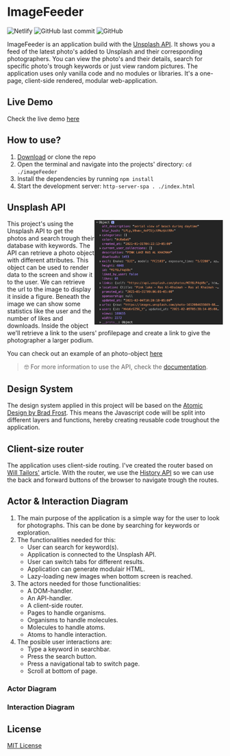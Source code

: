 # ImageFeeder
![Netlify](https://img.shields.io/netlify/9c15f21c-97df-40fa-af0c-bde691ffc65c?style=plastic)
![GitHub last commit](https://img.shields.io/github/last-commit/MarvinMichel/imageFeeder?style=plastic)
![GitHub](https://img.shields.io/github/license/MarvinMichel/imageFeeder?style=plastic)

ImageFeeder is an application build with the [Unsplash API](https://github.com/unsplash/unsplash-js). It shows you a feed of the latest photo's added to Unsplash and their corresponding photographers. You can view the photo's and their details, search for specific photo's trough keywords or just view random pictures. The application uses only vanilla code and no modules or libraries. It's a one-page, client-side rendered, modular web-application.

## Live Demo
Check the live demo [here](https://imagefeeder.netlify.app/)

## How to use?
1. [Download](https://github.com/MarvinMichel/imageFeeder/archive/master.zip) or clone the repo
2. Open the terminal and navigate into the projects' directory: `cd ./imageFeeder`
3. Install the dependencies by running `npm install`
4. Start the development server: `http-server-spa . ./index.html`


## Unsplash API
<img src="./docs/images/api-object-preview.png" alt="Preview of object returned by API" width="300px" align="right">
This project's using the Unsplash API to get the photos and search trough their database with keywords. The API can retrieve a photo object with different attributes. This object can be used to render data to the screen and show it to the user. We can retrieve the url to the image to display it inside a figure. Beneath the image we can show some statistics like the user and the number of likes and downloads. Inside the object we'll retrieve a link to the users' profilepage and create a link to give the photographer a larger podium. 

You can check out an example of an photo-object [here](docs/object-example.json)

>🤓 For more information to use the API, check the [documentation](https://unsplash.com/documentation).


## Design System
The design system applied in this project will be based on the [Atomic Design by Brad Frost](https://bradfrost.com/blog/post/atomic-web-design/). This means the Javascript code will be split into different layers and functions, hereby creating reusable code troughout the application.

## Client-size router
The application uses client-side routing. I've created the router based on [Will Tailors'](https://www.willtaylor.blog/client-side-routing-in-vanilla-js/) article. With the router, we use the [History API](https://developer.mozilla.org/en-US/docs/Web/API/History_API) so we can use the back and forward buttons of the browser to navigate trough the routes.

## Actor & Interaction Diagram
1. The main purpose of the application is a simple way for the user to look for photographs. This can be done by searching for keywords or exploration.
2. The functionalities needed for this:
    - User can search for keyword(s).
    - Application is connected to the Unsplash API.
    - User can switch tabs for different results.
    - Application can generate modulair HTML.
    - Lazy-loading new images when bottom screen is reached.
3. The actors needed for those functionalities:
    - A DOM-handler.
    - An API-handler.
    - A client-side router.
    - Pages to handle organisms.
    - Organisms to handle molecules.
    - Molecules to handle atoms.
    - Atoms to handle interaction.
4. The posible user interactions are:
    - Type a keyword in searchbar.
    - Press the search button.
    - Press a navigational tab to switch page.
    - Scroll at bottom of page.

### Actor Diagram

### Interaction Diagram

## License
[MIT License](LICENSE)
